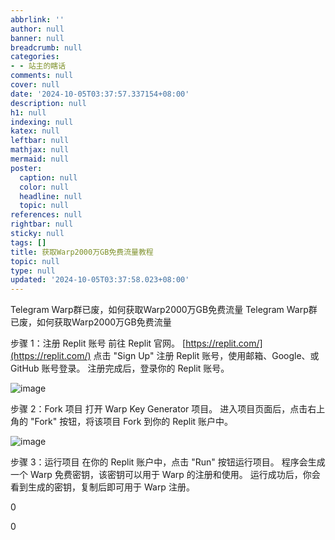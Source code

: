 ```yaml
---
abbrlink: ''
author: null
banner: null
breadcrumb: null
categories:
- - 站主的瞎话
comments: null
cover: null
date: '2024-10-05T03:37:57.337154+08:00'
description: null
h1: null
indexing: null
katex: null
leftbar: null
mathjax: null
mermaid: null
poster:
  caption: null
  color: null
  headline: null
  topic: null
references: null
rightbar: null
sticky: null
tags: []
title: 获取Warp2000万GB免费流量教程
topic: null
type: null
updated: '2024-10-05T03:37:58.023+08:00'
---
```

Telegram Warp群已废，如何获取Warp2000万GB免费流量
Telegram Warp群已废，如何获取Warp2000万GB免费流量

步骤 1：注册 Replit 账号
前往 Replit 官网。
[https://replit.com/](https://replit.com/)
点击 "Sign Up" 注册 Replit 账号，使用邮箱、Google、或 GitHub 账号登录。
注册完成后，登录你的 Replit 账号。

![image](https://ipfs.crossbell.io/ipfs/QmddcdgK4LJ5Sv7a8JjabrmDG7Bt6Upe1SjPxdbV2VmgLM?img-quality=75&img-format=auto&img-onerror=redirect&img-width=1920)

步骤 2：Fork 项目
打开 Warp Key Generator 项目。
进入项目页面后，点击右上角的 "Fork" 按钮，将该项目 Fork 到你的 Replit 账户中。

![image](https://ipfs.crossbell.io/ipfs/QmUbnSqvgm96w6cSukot3mDHNzd2Pe2bvEY8ryN4suGiRD?img-quality=75&img-format=auto&img-onerror=redirect&img-width=1920)

步骤 3：运行项目
在你的 Replit 账户中，点击 "Run" 按钮运行项目。
程序会生成一个 Warp 免费密钥，该密钥可以用于 Warp 的注册和使用。
运行成功后，你会看到生成的密钥，复制后即可用于 Warp 注册。

0

0
